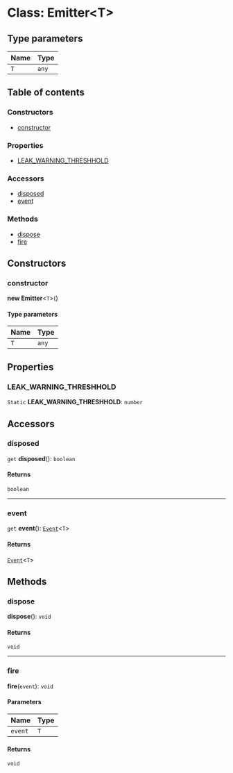 # Class: Emitter\<T>

## Type parameters

| Name | Type |
| :------ | :------ |
| `T` | `any` |

## Table of contents

### Constructors

* [constructor](/en/auto-docs/editor/classes/Emitter.md#constructor)

### Properties

* [LEAK\_WARNING\_THRESHHOLD](/en/auto-docs/editor/classes/Emitter.md#leak_warning_threshhold)

### Accessors

* [disposed](/en/auto-docs/editor/classes/Emitter.md#disposed)
* [event](/en/auto-docs/editor/classes/Emitter.md#event)

### Methods

* [dispose](/en/auto-docs/editor/classes/Emitter.md#dispose)
* [fire](/en/auto-docs/editor/classes/Emitter.md#fire)

## Constructors

### constructor

**new Emitter**<`T`>()

#### Type parameters

| Name | Type |
| :------ | :------ |
| `T` | `any` |

## Properties

### LEAK\_WARNING\_THRESHHOLD

`Static` **LEAK\_WARNING\_THRESHHOLD**: `number`

## Accessors

### disposed

`get` **disposed**(): `boolean`

#### Returns

`boolean`

***

### event

`get` **event**(): [`Event`](/en/auto-docs/editor/interfaces/Event-1.md)<`T`>

#### Returns

[`Event`](/en/auto-docs/editor/interfaces/Event-1.md)<`T`>

## Methods

### dispose

**dispose**(): `void`

#### Returns

`void`

***

### fire

**fire**(`event`): `void`

#### Parameters

| Name | Type |
| :------ | :------ |
| `event` | `T` |

#### Returns

`void`
